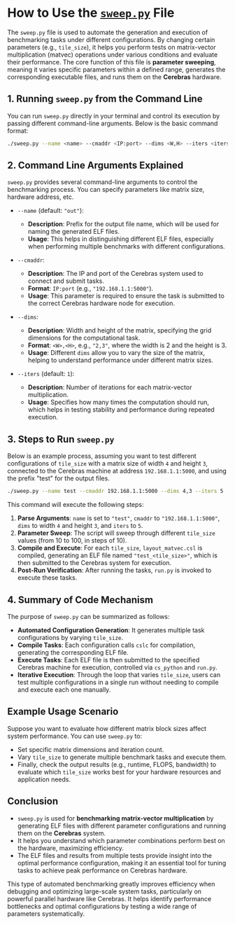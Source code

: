 # How to Use the [`sweep.py`](https://sdk.cerebras.net/csl/code-examples/benchmark-single-tile-matvec#sweep-py) File

The `sweep.py` file is used to automate the generation and execution of benchmarking tasks under different configurations. By changing certain parameters (e.g., `tile_size`), it helps you perform tests on matrix-vector multiplication (matvec) operations under various conditions and evaluate their performance. The core function of this file is **parameter sweeping**, meaning it varies specific parameters within a defined range, generates the corresponding executable files, and runs them on the **Cerebras** hardware.

## 1. Running `sweep.py` from the Command Line
You can run `sweep.py` directly in your terminal and control its execution by passing different command-line arguments. Below is the basic command format:

```bash
./sweep.py --name <name> --cmaddr <IP:port> --dims <W,H> --iters <iters>
```

## 2. Command Line Arguments Explained
`sweep.py` provides several command-line arguments to control the benchmarking process. You can specify parameters like matrix size, hardware address, etc.

- `--name` (default: `"out"`):
  - **Description**: Prefix for the output file name, which will be used for naming the generated ELF files.
  - **Usage**: This helps in distinguishing different ELF files, especially when performing multiple benchmarks with different configurations.

- `--cmaddr`:
  - **Description**: The IP and port of the Cerebras system used to connect and submit tasks.
  - **Format**: `IP:port` (e.g., `"192.168.1.1:5000"`).
  - **Usage**: This parameter is required to ensure the task is submitted to the correct Cerebras hardware node for execution.

- `--dims`:
  - **Description**: Width and height of the matrix, specifying the grid dimensions for the computational task.
  - **Format**: `<W>,<H>`, e.g., `"2,3"`, where the width is 2 and the height is 3.
  - **Usage**: Different `dims` allow you to vary the size of the matrix, helping to understand performance under different matrix sizes.

- `--iters` (default: `1`):
  - **Description**: Number of iterations for each matrix-vector multiplication.
  - **Usage**: Specifies how many times the computation should run, which helps in testing stability and performance during repeated execution.

## 3. Steps to Run `sweep.py`
Below is an example process, assuming you want to test different configurations of `tile_size` with a matrix size of width `4` and height `3`, connected to the Cerebras machine at address `192.168.1.1:5000`, and using the prefix "test" for the output files.

```bash
./sweep.py --name test --cmaddr 192.168.1.1:5000 --dims 4,3 --iters 5
```

This command will execute the following steps:
1. **Parse Arguments**: `name` is set to `"test"`, `cmaddr` to `"192.168.1.1:5000"`, `dims` to width `4` and height `3`, and `iters` to `5`.
2. **Parameter Sweep**: The script will sweep through different `tile_size` values (from 10 to 100, in steps of 10).
3. **Compile and Execute**: For each `tile_size`, `layout_matvec.csl` is compiled, generating an ELF file named `"test_<tile_size>"`, which is then submitted to the Cerebras system for execution.
4. **Post-Run Verification**: After running the tasks, `run.py` is invoked to execute these tasks.

## 4. Summary of Code Mechanism
The purpose of `sweep.py` can be summarized as follows:
- **Automated Configuration Generation**: It generates multiple task configurations by varying `tile_size`.
- **Compile Tasks**: Each configuration calls `cslc` for compilation, generating the corresponding ELF file.
- **Execute Tasks**: Each ELF file is then submitted to the specified Cerebras machine for execution, controlled via `cs_python` and `run.py`.
- **Iterative Execution**: Through the loop that varies `tile_size`, users can test multiple configurations in a single run without needing to compile and execute each one manually.

## Example Usage Scenario
Suppose you want to evaluate how different matrix block sizes affect system performance. You can use `sweep.py` to:
- Set specific matrix dimensions and iteration count.
- Vary `tile_size` to generate multiple benchmark tasks and execute them.
- Finally, check the output results (e.g., runtime, FLOPS, bandwidth) to evaluate which `tile_size` works best for your hardware resources and application needs.

## Conclusion
- `sweep.py` is used for **benchmarking matrix-vector multiplication** by generating ELF files with different parameter configurations and running them on the **Cerebras** system.
- It helps you understand which parameter combinations perform best on the hardware, maximizing efficiency.
- The ELF files and results from multiple tests provide insight into the optimal performance configuration, making it an essential tool for tuning tasks to achieve peak performance on Cerebras hardware.

This type of automated benchmarking greatly improves efficiency when debugging and optimizing large-scale system tasks, particularly on powerful parallel hardware like Cerebras. It helps identify performance bottlenecks and optimal configurations by testing a wide range of parameters systematically.

